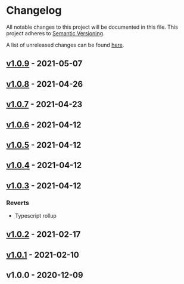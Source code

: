# Changelog
All notable changes to this project will be documented in this file.
This project adheres to [Semantic Versioning](http://semver.org/spec/v2.0.0.html).

A list of unreleased changes can be found [here](https://github.com/SAP/ui5-task-adaptation/compare/v1.0.9...HEAD).

<a name="v1.0.9"></a>
## [v1.0.9] - 2021-05-07

<a name="v1.0.8"></a>
## [v1.0.8] - 2021-04-26

<a name="v1.0.7"></a>
## [v1.0.7] - 2021-04-23

<a name="v1.0.6"></a>
## [v1.0.6] - 2021-04-12

<a name="v1.0.5"></a>
## [v1.0.5] - 2021-04-12

<a name="v1.0.4"></a>
## [v1.0.4] - 2021-04-12

<a name="v1.0.3"></a>
## [v1.0.3] - 2021-04-12
### Reverts
- Typescript rollup


<a name="v1.0.2"></a>
## [v1.0.2] - 2021-02-17

<a name="v1.0.1"></a>
## [v1.0.1] - 2021-02-10

<a name="v1.0.0"></a>
## v1.0.0 - 2020-12-09

[v1.0.9]: https://github.com/SAP/ui5-task-adaptation/compare/v1.0.8...v1.0.9
[v1.0.8]: https://github.com/SAP/ui5-task-adaptation/compare/v1.0.7...v1.0.8
[v1.0.7]: https://github.com/SAP/ui5-task-adaptation/compare/v1.0.6...v1.0.7
[v1.0.6]: https://github.com/SAP/ui5-task-adaptation/compare/v1.0.5...v1.0.6
[v1.0.5]: https://github.com/SAP/ui5-task-adaptation/compare/v1.0.4...v1.0.5
[v1.0.4]: https://github.com/SAP/ui5-task-adaptation/compare/v1.0.3...v1.0.4
[v1.0.3]: https://github.com/SAP/ui5-task-adaptation/compare/v1.0.2...v1.0.3
[v1.0.2]: https://github.com/SAP/ui5-task-adaptation/compare/v1.0.1...v1.0.2
[v1.0.1]: https://github.com/SAP/ui5-task-adaptation/compare/v1.0.0...v1.0.1
